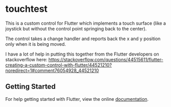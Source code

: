 # touchtest

This is a custom control for Flutter which implements a touch surface (like a joystick but without the control point springing back to the center).

The control takes a change handler and reports back the x and y position only when it is being moved.

I have a lot of help in putting this together from the Flutter developers on stackoverflow here: https://stackoverflow.com/questions/44515611/flutter-creating-a-custom-control-with-flutter/44521210?noredirect=1#comment76054928_44521210

## Getting Started

For help getting started with Flutter, view the  online
[documentation](http://flutter.io/).
